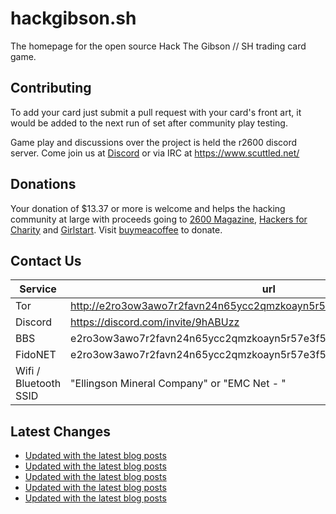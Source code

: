 # hackgibson.sh
The homepage for the open source Hack The Gibson // SH trading card game.


## Contributing

To add your card just submit a pull request with your card's front art, it would be added to the next run of set after community play testing.

Game play and discussions over the project is held the r2600 discord server. Come join us at [Discord](https://discord.com/invite/9hABUzz) or via IRC at https://www.scuttled.net/


## Donations

Your donation of $13.37 or more is welcome and helps the hacking community at large with proceeds going to [2600 Magazine](https://2600.com/), [Hackers for Charity](https://hackersforcharity.org) and [Girlstart](https://girlstart.org).  Visit [buymeacoffee](https://www.buymeacoffee.com/hackgibson.sh) to donate.


## Contact Us

Service | url
-|-
Tor | http://e2ro3ow3awo7r2favn24n65ycc2qmzkoayn5r57e3f56nvjwdcgg32ad.onion
Discord | https://discord.com/invite/9hABUzz
BBS | e2ro3ow3awo7r2favn24n65ycc2qmzkoayn5r57e3f56nvjwdcgg32ad.onion:23
FidoNET | e2ro3ow3awo7r2favn24n65ycc2qmzkoayn5r57e3f56nvjwdcgg32ad.onion:24554
Wifi / Bluetooth SSID | "Ellingson Mineral Company" or "EMC Net - <fidonet address>"

## Latest Changes
<!-- BLOG-POST-LIST:START -->
- [Updated with the latest blog posts](https://github.com/DFW2600/hackgibson.sh/commit/e7e81c699309d992735249b9108d095d0955b19a)
- [Updated with the latest blog posts](https://github.com/DFW2600/hackgibson.sh/commit/c13999e796077ce0e91efe516106a4c877eb194e)
- [Updated with the latest blog posts](https://github.com/DFW2600/hackgibson.sh/commit/4b4161aee4c81d45b2720d3f260e5adee818e688)
- [Updated with the latest blog posts](https://github.com/DFW2600/hackgibson.sh/commit/a576ccb79e0ab8a6bf7693aaf1d38313ec8749a5)
- [Updated with the latest blog posts](https://github.com/DFW2600/hackgibson.sh/commit/6fa6ec712ca1ac7b8c516304caac6a0c7d5471a0)
<!-- BLOG-POST-LIST:END -->
